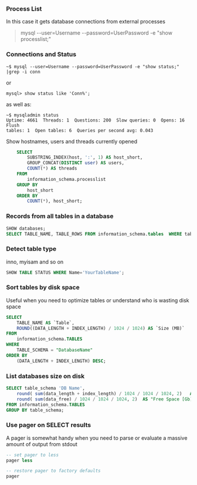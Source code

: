 ### Process List
In this case it gets database connections from external processes
> mysql --user=Username --password=UserPassword -e "show processlist;"

### Connections and Status
    ~$ mysql --user=Username --password=UserPassword -e "show status;" |grep -i conn
or

    mysql> show status like 'Conn%';
as well as:

    ~$ mysqladmin status
    Uptime: 4661  Threads: 1  Questions: 200  Slow queries: 0  Opens: 16  Flush
    tables: 1  Open tables: 6  Queries per second avg: 0.043

Show hostnames, users and threads currently opened
```sql
    SELECT
        SUBSTRING_INDEX(host, ':', 1) AS host_short,
        GROUP_CONCAT(DISTINCT user) AS users,
        COUNT(*) AS threads
    FROM
        information_schema.processlist
    GROUP BY
        host_short
    ORDER BY
        COUNT(*), host_short;
```


### Records from all tables in a database
```sql
SHOW databases;
SELECT TABLE_NAME, TABLE_ROWS FROM information_schema.tables  WHERE table_schema = 'NameOfYourDatabase';
```

### Detect table type
inno, myisam and so on
```sql
SHOW TABLE STATUS WHERE Name='YourTableName';
```

### Sort tables by disk space
Useful when you need to optimize tables or understand who is wasting disk space
```sql
SELECT
    TABLE_NAME AS `Table`,
    ROUND((DATA_LENGTH + INDEX_LENGTH) / 1024 / 1024) AS `Size (MB)`
FROM
    information_schema.TABLES
WHERE
    TABLE_SCHEMA = "DatabaseName"
ORDER BY
    (DATA_LENGTH + INDEX_LENGTH) DESC;
```

### List databases size on disk
```sql
SELECT table_schema 'DB Name',
    round( sum(data_length + index_length) / 1024 / 1024 / 1024, 2)   AS "DB Size [Gb]",
    round( sum(data_free) / 1024 / 1024 / 1024, 2)  AS "Free Space [Gb]"
FROM information_schema.TABLES
GROUP BY table_schema; 
```

### Use pager on SELECT results
A pager is somewhat handy when you need to parse or evaluate a massive amount of output from stdout
```sql
-- set pager to less
pager less

-- restore pager to factory defaults
pager
```
